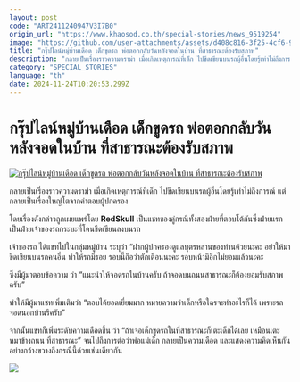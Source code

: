 ```yaml
---
layout: post
code: "ART2411240947V3I7B0"
origin_url: "https://www.khaosod.co.th/special-stories/news_9519254"
image: "https://github.com/user-attachments/assets/d408c816-3f25-4cf6-94a5-a70f35a3adfd"
title: "กรุ๊ปไลน์หมู่บ้านเดือด เด็กขูดรถ พ่อตอกกลับวันหลังจอดในบ้าน ที่สาธารณะต้องรับสภาพ"
description: "กลายเป็นเรื่องราวความดราม่า เมื่อเกิดเหตุการณ์ที่เด็ก ไปขีดเขียนบนรถผู้อื่นโดยรู้เท่าไม่ถึงการณ์ แต่กลายเป็นเรื่องใหญ่โตจากคำตอบผู้ปกครอง"
category: "SPECIAL_STORIES"
language: "th"
date: 2024-11-24T10:20:53.299Z
---
```


# กรุ๊ปไลน์หมู่บ้านเดือด เด็กขูดรถ พ่อตอกกลับวันหลังจอดในบ้าน ที่สาธารณะต้องรับสภาพ

[![กรุ๊ปไลน์หมู่บ้านเดือด เด็กขูดรถ พ่อตอกกลับวันหลังจอดในบ้าน ที่สาธารณะต้องรับสภาพ](https://www.khaosod.co.th/wpapp/uploads/2024/11/drama-car.jpg "กรุ๊ปไลน์หมู่บ้านเดือด เด็กขูดรถ พ่อตอกกลับวันหลังจอดในบ้าน ที่สาธารณะต้องรับสภาพ")](https://www.khaosod.co.th/wpapp/uploads/2024/11/drama-car.jpg)

กลายเป็นเรื่องราวความดราม่า เมื่อเกิดเหตุการณ์ที่เด็ก ไปขีดเขียนบนรถผู้อื่นโดยรู้เท่าไม่ถึงการณ์ แต่กลายเป็นเรื่องใหญ่โตจากคำตอบผู้ปกครอง

โดยเรื่องดังกล่าวถูกเผยแพร่โดย **RedSkull** เป็นแชทของคู่กรณีทั้งสองฝ่ายที่ตอบโต้กันซึ่งฝ่ายแรกเป็นฝ่ายเจ้าของรถกระบะที่โดนขีดเขียนลงบนรถ

เจ้าของรถ ได้แชทไปในกลุ่มหมู่บ้าน ระบุว่า “ฝากผู้ปกครองดูแลบุตรหลานของท่านด้วยนะคะ อย่าให้มาขีดเขียนบนรถคนอื่น ทำให้รถมีรอย รอบนี้ถือว่าตักเตือนนะคะ รอบหน้ามีอีกไม่ยอมแล้วนะคะ

ซึ่งมีผู้มาตอบข้อความ ว่า “แนะนำให้จอดรถในบ้านครับ ถ้าจอดบนถนนสาธารณะก็ต้องยอมรับสภาพครับ”​

ทำให้มีผู้มาแชทเพิ่มเติมว่า “ตอบได้ยอดเยี่ยมมาก หมายความว่าเด็กหรือใครจะทำอะไรก็ได้ เพราะรถจอดนอกบ้านรึครับ”​

จากนั้นแชทก็เพิ่มระดับความเดือดขึ้น ว่า “ถ้าเจอเด็กขูดรถในที่สาธารณะก็เตะเด็กได้เลย เหมือนเตะหมาข้างถนน ที่สาธารณะ” จนไปถึงการต่อว่าพ่อแม่เด็ก กลายเป็นความเดือด และแสดงความคิดเห็นกันอย่างกว้างขวางถึงกรณีนี้ด้วยเช่นเดียวกัน

[![](https://www.khaosod.co.th/wpapp/uploads/2024/11/car-drama.jpg)](https://www.khaosod.co.th/wpapp/uploads/2024/11/car-drama.jpg)